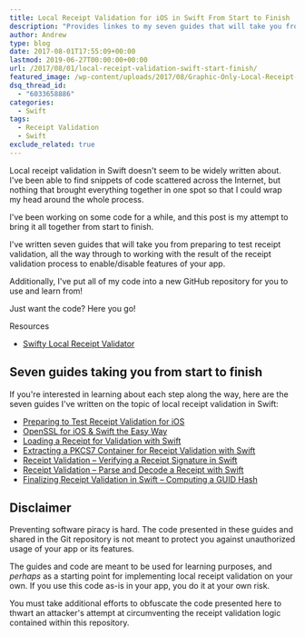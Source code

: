 ```yaml
---
title: Local Receipt Validation for iOS in Swift From Start to Finish
description: "Provides linkes to my seven guides that will take you from preparing to test receipt validation, all the way through to working with the result of the receipt validation process to enable/disable features of your app."
author: Andrew
type: blog
date: 2017-08-01T17:55:09+00:00
lastmod: 2019-06-27T00:00:00+00:00
url: /2017/08/01/local-receipt-validation-swift-start-finish/
featured_image: /wp-content/uploads/2017/08/Graphic-Only-Local-Receipt-Validation-for-iOS-in-Swift-From-Start-to-Finish.png
dsq_thread_id:
  - "6033658886"
categories:
  - Swift
tags:
  - Receipt Validation
  - Swift
exclude_related: true
---
```

Local receipt validation in Swift doesn't seem to be widely written about. I've been able to find snippets of code scattered across the Internet, but nothing that brought everything together in one spot so that I could wrap my head around the whole process.

I've been working on some code for a while, and this post is my attempt to bring it all together from start to finish.

I've written seven guides that will take you from preparing to test receipt validation, all the way through to working with the result of the receipt validation process to enable/disable features of your app.

Additionally, I've put all of my code into a new GitHub repository for you to use and learn from!

Just want the code? Here you go!

<div class="resources">
  <div class="resources-header">
    Resources
  </div>
  <ul class="resources-content">
    <li>
      <i class="fab fa-github fa-lg"></i> <a href="https://github.com/andrewcbancroft/SwiftyLocalReceiptValidator">Swifty Local Receipt Validator</a>
    </li>
  </ul>
</div>

## Seven guides taking you from start to finish

If you're interested in learning about each step along the way, here are the seven guides I've written on the topic of local receipt validation in Swift:

  * [Preparing to Test Receipt Validation for iOS][1]
  * [OpenSSL for iOS & Swift the Easy Way][2]
  * [Loading a Receipt for Validation with Swift][3]
  * [Extracting a PKCS7 Container for Receipt Validation with Swift][4]
  * [Receipt Validation – Verifying a Receipt Signature in Swift][5]
  * [Receipt Validation – Parse and Decode a Receipt with Swift][6]
  * [Finalizing Receipt Validation in Swift – Computing a GUID Hash][7]

## Disclaimer

Preventing software piracy is hard. The code presented in these guides and shared in the Git repository is not meant to protect you against unauthorized usage of your app or its features.

The guides and code are meant to be used for learning purposes, and _perhaps_ as a starting point for implementing local receipt validation on your own. If you use this code as-is in your app, you do it at your own risk.

You must take additional efforts to obfuscate the code presented here to thwart an attacker's attempt at circumventing the receipt validation logic contained within this repository.

 [1]: https://www.andrewcbancroft.com/2015/10/05/preparing-to-test-receipt-validation-for-ios/#build-run-on-device
 [2]: https://www.andrewcbancroft.com/2015/09/21/openssl-for-ios-swift-the-easy-way/
 [3]: https://www.andrewcbancroft.com/2015/10/13/loading-a-receipt-for-validation-with-swift/
 [4]: https://www.andrewcbancroft.com/2016/06/09/extracting-a-pkcs7-container-for-receipt-validation-with-swift/
 [5]: https://www.andrewcbancroft.com/2017/07/16/receipt-validation-verifying-a-receipt-signature-in-swift/
 [6]: https://www.andrewcbancroft.com/2017/07/27/receipt-validation-parsing-a-receipt-with-swift/
 [7]: https://www.andrewcbancroft.com/2017/07/31/finalizing-receipt-validation-in-swift-computing-a-guid-hash/